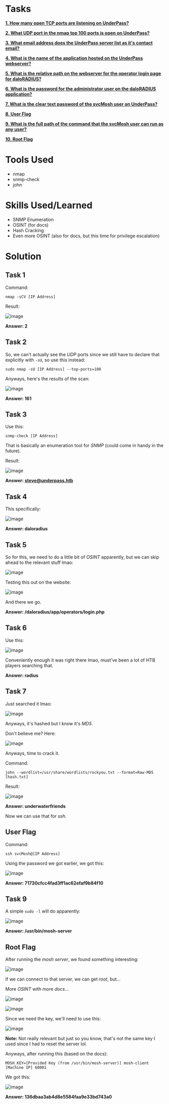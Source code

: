 # Tasks

[**1. How many open TCP ports are listening on UnderPass?**](#task-1)

[**2. What UDP port in the nmap top 100 ports is open on UnderPass?**](#task-2)

[**3. What email address does the UnderPass server list as it's contact email?**](#task-3)

[**4. What is the name of the application hosted on the UnderPass webserver?**](#task-4)

[**5. What is the relative path on the webserver for the operator login page for daloRADIUS?**](#task-5)

[**6. What is the password for the administrator user on the daloRADIUS application?**](#task-6)

[**7. What is the clear text password of the svcMosh user on UnderPass?**](#task-7)

[**8. User Flag**](#user-flag)

[**9. What is the full path of the command that the svcMosh user can run as any user?**](#task-9)

[**10. Root Flag**](#root-flag)

# Tools Used

- nmap
- snmp-check
- john

# Skills Used/Learned

- SNMP Enumeration
- OSINT (for docs)
- Hash Cracking
- Even more OSINT (also for docs, but this time for privilege escalation)

# Solution

## Task 1

Command:

```
nmap -sCV [IP Address]
```

Result:

![image](https://github.com/user-attachments/assets/2dd2d11b-aa6c-491f-8512-0403d10cd43f)

**Answer: 2**

## Task 2

So, we can't actually see the _UDP_ ports since we still have to declare that explicitly with ```-sU```, so use this instead:

```
sudo nmap -sU [IP Address] --top-ports=100
```

Anyways, here's the results of the scan:

![image](https://github.com/user-attachments/assets/b4035967-24ff-495b-9417-42165e799d1f)

**Answer: 161**

## Task 3

Use this:

```
snmp-check [IP Address]
```

That is basically an enumeration tool for _SNMP_ (could come in handy in the future).

Result:

![image](https://github.com/user-attachments/assets/88bb062f-3100-435a-bba9-8d990da85298)

**Answer: steve@underpass.htb**

## Task 4

This specifically:

![image](https://github.com/user-attachments/assets/3aa9a5cf-a313-43c9-9eda-1dbea3f62f56)

**Answer: daloradius**

## Task 5

So for this, we need to do a little bit of _OSINT_ apparently, but we can skip ahead to the relevant stuff lmao:

![image](https://github.com/user-attachments/assets/4d6c4c0c-8ccb-4540-9ccb-90b84332866c)

Testing this out on the website:

![image](https://github.com/user-attachments/assets/33210a0c-1ff0-4005-b9a3-8d871219d368)

And there we go.

**Answer: /daloradius/app/operators/login.php**

## Task 6

Use this:

![image](https://github.com/user-attachments/assets/8c8687e7-d066-41aa-87a3-5dc2397a0cba)

Conveniently enough it was right there lmao, must've been a lot of HTB players searching that.

**Answer: radius**

## Task 7

Just searched it lmao:

![image](https://github.com/user-attachments/assets/368aaa7e-8c88-4a15-8f81-03853b067341)

Anyways, it's hashed but I know it's _MD5_.

Don't believe me? Here:

![image](https://github.com/user-attachments/assets/2defcf5a-ae09-48ee-b048-7e26c162d422)

Anyways, time to crack it.

Command:

```
john --wordlist=/usr/share/wordlists/rockyou.txt --format=Raw-MD5 [hash.txt]
```

Result:

![image](https://github.com/user-attachments/assets/374b9fd0-5f60-41ce-9926-87df21d2203f)

**Answer: underwaterfriends**

Now we can use that for _ssh_.

## User Flag

Command:

```
ssh svcMosh@[IP Address]
```

Using the password we got earlier, we got this:

![image](https://github.com/user-attachments/assets/681b0626-3464-4334-8752-60624285740f)

**Answer: 71730cfcc4fad3ff1ac62efaf9b84f10**

## Task 9

A simple ```sudo -l``` will do apparently:

![image](https://github.com/user-attachments/assets/e8b42178-1998-4d2f-ae87-f7a9f4111c27)

**Answer: /usr/bin/mosh-server**

## Root Flag

After running the _mosh server_, we found something interesting:

![image](https://github.com/user-attachments/assets/81442f6e-4394-42ac-af1e-bbdf877e4eb2)

If we can connect to that server, we can get _root_, but...

More _OSINT_ with more _docs_...

![image](https://github.com/user-attachments/assets/aa8b7623-4b0c-4baa-a030-46c4b6f15474)

![image](https://github.com/user-attachments/assets/b265df43-55f7-458c-b9d1-76e4628a5f13)

Since we need the key, we'll need to use this:

![image](https://github.com/user-attachments/assets/239f6069-b63a-4237-a152-70efee4c1ed5)

**Note:** Not really relevant but just so you know, that's not the same key I used since I had to reset the server lol.

Anyways, after running this (based on the docs):

```
MOSH_KEY=[Provided Key (from /usr/bin/mosh-server)] mosh-client [Machine IP] 60001
```

We got this:

![image](https://github.com/user-attachments/assets/cea6ac84-8471-4f0e-98f4-18fa38e1ab5f)

**Answer: 136dbaa3ab4d8e5584faa9e33bd743a0**
